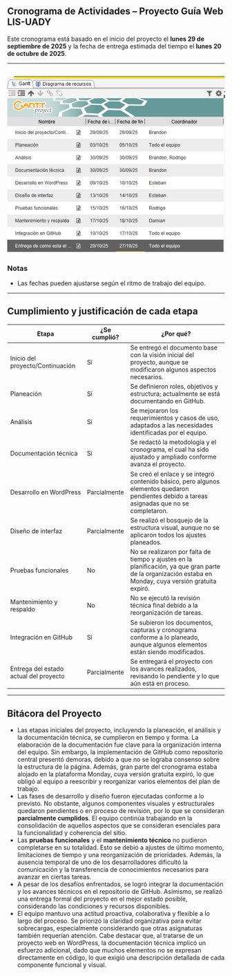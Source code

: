 ## Cronograma de Actividades – Proyecto Guía Web LIS-UADY

Este cronograma está basado en el inicio del proyecto el **lunes 29 de septiembre de 2025** y la fecha de entrega estimada del tiempo el **lunes 20 de octubre de 2025**.

---

![](https://github.com/Starlight2D/P-gina-web-en-WordPress-que-funcione-como-gu-a-/blob/72e3b00c4b15ad8137b4948b8f29132a9dd8c16e/cronograma.png)
---

### Notas
- Las fechas pueden ajustarse según el ritmo de trabajo del equipo.  

---

## Cumplimiento y justificación de cada etapa

| **Etapa** | **¿Se cumplió?** | **¿Por qué?** |
|-----------|------------------|---------------|
| Inicio del proyecto/Continuación | Sí | Se entregó el documento base con la visión inicial del proyecto, aunque se modificaron algunos aspectos necesarios. |
| Planeación | Sí | Se definieron roles, objetivos y estructura; actualmente se está documentando en GitHub. |
| Análisis | Sí | Se mejoraron los requerimientos y casos de uso, adaptados a las necesidades identificadas por el equipo. |
| Documentación técnica | Sí | Se redactó la metodología y el cronograma, el cual ha sido ajustado y ampliado conforme avanza el proyecto. |
| Desarrollo en WordPress | Parcialmente | Se creó el enlace y se integró contenido básico, pero algunos elementos quedaron pendientes debido a tareas asignadas que no se completaron. |
| Diseño de interfaz | Parcialmente | Se realizó el bosquejo de la estructura visual, aunque no se aplicaron todos los ajustes planeados. |
| Pruebas funcionales | No | No se realizaron por falta de tiempo y ajustes en la planificación, ya que gran parte de la organización estaba en Monday, cuya versión gratuita expiró. |
| Mantenimiento y respaldo | No | No se ejecutó la revisión técnica final debido a la reorganización de tareas. |
| Integración en GitHub | Sí | Se subieron los documentos, capturas y cronograma conforme a lo planeado, aunque algunos elementos están siendo modificados. |
| Entrega del estado actual del proyecto | Parcialmente | Se entregará el proyecto con los avances realizados, revisando lo pendiente y lo que aún está en proceso. |

---

## Bitácora del Proyecto
- Las etapas iniciales del proyecto, incluyendo la planeación, el análisis y la documentación técnica, se cumplieron en tiempo y forma. La elaboración de la documentación fue clave para la organización interna del equipo. Sin embargo, la implementación de GitHub como repositorio central presentó demoras, debido a que no se lograba consenso sobre la estructura de la página. Además, gran parte del cronograma estaba alojado en la plataforma Monday, cuya versión gratuita expiró, lo que obligó al equipo a reescribir y reorganizar varios elementos del plan de trabajo.
- Las fases de desarrollo y diseño fueron ejecutadas conforme a lo previsto. No obstante, algunos componentes visuales y estructurales quedaron pendientes o en proceso de revisión, por lo que se consideran **parcialmente cumplidos**. El equipo continúa trabajando en la consolidación de aquellos aspectos que se consideran esenciales para la funcionalidad y coherencia del sitio.
- Las **pruebas funcionales** y el **mantenimiento técnico** no pudieron completarse en su totalidad. Esto se debió a ajustes de último momento, limitaciones de tiempo y una reorganización de prioridades. Además, la ausencia temporal de uno de los desarrolladores dificultó la comunicación y la transferencia de conocimientos necesarios para avanzar en ciertas tareas.
- A pesar de los desafíos enfrentados, se logró integrar la documentación y los avances técnicos en el repositorio de GitHub. Asimismo, se realizó una entrega formal del proyecto en el mejor estado posible, considerando las condiciones y recursos disponibles.
- El equipo mantuvo una actitud proactiva, colaborativa y flexible a lo largo del proceso. Se priorizó la claridad organizativa para evitar sobrecargas, especialmente considerando que otras asignaturas también requerían atención. Cabe destacar que, al tratarse de un proyecto web en WordPress, la documentación técnica implicó un esfuerzo adicional, dado que muchos elementos no se expresan directamente en código, lo que exigió una descripción detallada de cada componente funcional y visual.








